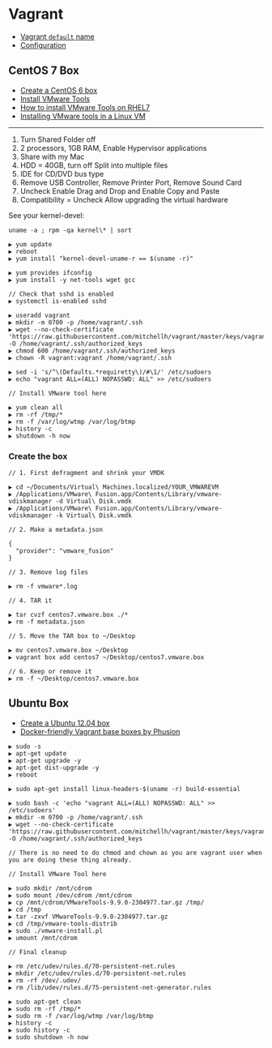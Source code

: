 # Vagrant

* [Vagrant `default` name](http://stackoverflow.com/questions/17845637/vagrant-default-name)
* [Configuration](http://docs.vagrantup.com/v2/virtualbox/configuration.html)

## CentOS 7 Box

* [Create a CentOS 6 box](http://thornelabs.net/2013/10/15/create-a-centos-6-vagrant-base-box-from-scratch-using-vmware-fusion.html)
* [Install VMware Tools](http://kb.vmware.com/selfservice/microsites/search.do?language=en_US&cmd=displayKC&externalId=1018414)
* [How to install VMware Tools on RHEL7](http://www.ehowstuff.com/how-to-install-vmware-tools-on-rhel-7centos-7/)
* [Installing VMware tools in a Linux VM](http://kb.vmware.com/selfservice/microsites/search.do?language=en_US&cmd=displayKC&externalId=1018414)

---
1. Turn Shared Folder off
2. 2 processors, 1GB RAM, Enable Hypervisor applications
3. Share with my Mac
4. HDD = 40GB, turn off Split into multiple files
5. IDE for CD/DVD bus type
6. Remove USB Controller, Remove Printer Port, Remove Sound Card
7. Uncheck Enable Drag and Drop and Enable Copy and Paste
8. Compatibility = Uncheck Allow upgrading the virtual hardware

See your kernel-devel:

`uname -a ; rpm -qa kernel\* | sort`

```
▶ yum update
▶ reboot
▶ yum install "kernel-devel-uname-r == $(uname -r)"

▶ yum provides ifconfig
▶ yum install -y net-tools wget gcc

// Check that sshd is enabled
▶ systemctl is-enabled sshd

▶ useradd vagrant
▶ mkdir -m 0700 -p /home/vagrant/.ssh
▶ wget --no-check-certificate 'https://raw.githubusercontent.com/mitchellh/vagrant/master/keys/vagrant.pub' -O /home/vagrant/.ssh/authorized_keys
▶ chmod 600 /home/vagrant/.ssh/authorized_keys
▶ chown -R vagrant:vagrant /home/vagrant/.ssh

▶ sed -i 's/^\(Defaults.*requiretty\)/#\1/' /etc/sudoers
▶ echo "vagrant ALL=(ALL) NOPASSWD: ALL" >> /etc/sudoers

// Install VMware tool here

▶ yum clean all
▶ rm -rf /tmp/*
▶ rm -f /var/log/wtmp /var/log/btmp
▶ history -c
▶ shutdown -h now
```

### Create the box

```
// 1. First defragment and shrink your VMDK

▶ cd ~/Documents/Virtual\ Machines.localized/YOUR_VMWAREVM
▶ /Applications/VMware\ Fusion.app/Contents/Library/vmware-vdiskmanager -d Virtual\ Disk.vmdk
▶ /Applications/VMware\ Fusion.app/Contents/Library/vmware-vdiskmanager -k Virtual\ Disk.vmdk

// 2. Make a metadata.json

{
  "provider": "vmware_fusion"}

// 3. Remove log files

▶ rm -f vmware*.log

// 4. TAR it

▶ tar cvzf centos7.vmware.box ./*
▶ rm -f metadata.json

// 5. Move the TAR box to ~/Desktop

▶ mv centos7.vmware.box ~/Desktop
▶ vagrant box add centos7 ~/Desktop/centos7.vmware.box

// 6. Keep or remove it
▶ rm -f ~/Desktop/centos7.vmware.box
```

## Ubuntu Box

* [Create a Ubuntu 12.04 box](http://thornelabs.net/2013/09/12/create-a-ubuntu-server-1204-lts-vagrant-base-box-from-scratch-using-vmware-fusion.html)
* [Docker-friendly Vagrant base boxes by Phusion](https://github.com/phusion/open-vagrant-boxes)

```
▶ sudo -s
▶ apt-get update
▶ apt-get upgrade -y
▶ apt-get dist-upgrade -y
▶ reboot

▶ sudo apt-get install linux-headers-$(uname -r) build-essential

▶ sudo bash -c 'echo "vagrant ALL=(ALL) NOPASSWD: ALL" >> /etc/sudoers'
▶ mkdir -m 0700 -p /home/vagrant/.ssh
▶ wget --no-check-certificate 'https://raw.githubusercontent.com/mitchellh/vagrant/master/keys/vagrant.pub' -O /home/vagrant/.ssh/authorized_keys

// There is no need to do chmod and chown as you are vagrant user when you are doing these thing already.

// Install VMware Tool here

▶ sudo mkdir /mnt/cdrom
▶ sudo mount /dev/cdrom /mnt/cdrom
▶ cp /mnt/cdrom/VMwareTools-9.9.0-2304977.tar.gz /tmp/
▶ cd /tmp
▶ tar -zxvf VMwareTools-9.9.0-2304977.tar.gz
▶ cd /tmp/vmware-tools-distrib
▶ sudo ./vmware-install.pl
▶ umount /mnt/cdrom

// Final cleanup

▶ rm /etc/udev/rules.d/70-persistent-net.rules
▶ mkdir /etc/udev/rules.d/70-persistent-net.rules
▶ rm -rf /dev/.udev/
▶ rm /lib/udev/rules.d/75-persistent-net-generator.rules

▶ sudo apt-get clean
▶ sudo rm -rf /tmp/*
▶ sudo rm -f /var/log/wtmp /var/log/btmp
▶ history -c
▶ sudo history -c
▶ sudo shutdown -h now
```
